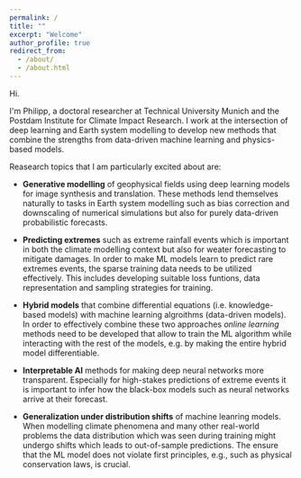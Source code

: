 ```yaml
---
permalink: /
title: ""
excerpt: "Welcome"
author_profile: true
redirect_from: 
  - /about/
  - /about.html
---
```



Hi.  

I'm Philipp, a doctoral researcher at Technical University Munich and the Postdam Institute for Climate Impact Research. I work at the intersection of deep learning and Earth system modelling to develop new methods that combine the strengths from data-driven machine learning and physics-based models. 

Reasearch topics that I am particularly excited about are:

- __Generative modelling__ of geophysical fields using deep learning models for image synthesis and translation. These methods lend themselves naturally to tasks in Earth system modelling such as bias correction and downscaling of numerical simulations but also for purely data-driven probabilistic forecasts.

- __Predicting extremes__ such as extreme rainfall events which is important in both the climate modelling context but also for weater forecasting to mitigate damages. In order to make ML models learn to predict rare extremes events, the sparse training data needs to be utilized effectively. This includes developing suitable loss funtions, data representation and sampling strategies for training.

- __Hybrid models__ that combine differential equations (i.e. knowledge-based models) with machine learning algroithms (data-driven models). In order to effectively combine these two approaches *online learning* methods need to be developed that allow to train the ML algorithm while interacting with the rest of the models, e.g. by making the entire hybrid model differentiable. 

- __Interpretable AI__ methods for making deep neural networks more transparent. Especially for high-stakes predictions of extreme events it is important to infer how the black-box models such as neural networks arrive at their forecast. 

- __Generalization under distribution shifts__ of machine leanring models. When modelling climate phenomena and many other real-world problems the data distribution which was seen during training might undergo shifts which leads to out-of-sample predictions. The ensure that the ML model does not violate first principles, e.g., such as physical conservation laws, is crucial. 


